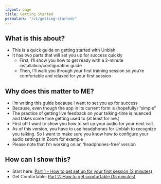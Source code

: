 ```yaml
---
layout: page
title: Getting Started
permalink: "/v1/getting-started/"
---
```


## What is this about?
- This is a quick guide on getting started with Unblah
- It has two parts that will set you up for success quickly
    - First, I’ll show you how to get ready with a 2-minute installation/configuration guide
    - Then, I’ll walk you through your first training session so you’re comfortable and relaxed for your first session

## Why does this matter to ME?
- I’m writing this guide because I want to set you up for success
- Because, even though the app in its current form is (hopefully) “simple”
- The practice of getting live feedback on your talking-time is nuanced and takes some time getting used to (at least for me.)
- First off I want to show you how to set up your audio for your next call.
- As of this version, you have to use headphones for Unblah to recognize you talking. So I want to make sure you know how to configure your audio settings in Zoom for example
- Please note that I’m working on an ‘headphones-free’ version

## How can I show this?
- Start here: [Part 1 – How to get set up for your first session (2 minutes)](/v1/get-set-up)
- Get Comfortable: [Part 2: How to get comfortable (15 minutes)](/v1/get-comfortable)
